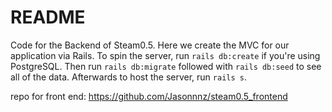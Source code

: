 # README

Code for the Backend of Steam0.5. Here we create the MVC for our application via Rails. To spin the server, run `rails db:create` if you're using PostgreSQL. Then run `rails db:migrate` followed with `rails db:seed` to see all of the data. Afterwards to host the server, run `rails s`. 

repo for front end: https://github.com/Jasonnnz/steam0.5_frontend